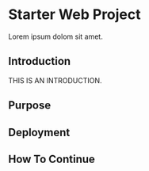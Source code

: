 # Starter Web Project

Lorem ipsum dolom sit amet.

## Introduction

THIS IS AN INTRODUCTION.

## Purpose

## Deployment

## How To Continue